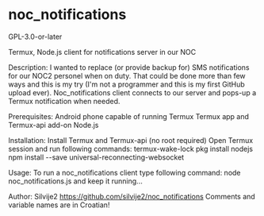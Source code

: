 # noc_notifications
GPL-3.0-or-later

Termux, Node.js client for notifications server in our NOC

Description:
I wanted to replace (or provide backup for) SMS notifications for our NOC2 personel
when on duty. That could be done more than few ways and this is my try (I'm not a programmer
and this is my first GitHub upload ever).
Noc_notifications client connects to our server and pops-up a Termux notification when needed.

Prerequisites:
Android phone capable of running Termux
Termux app and Termux-api add-on
Node.js

Installation:
Install Termux and Termux-api (no root required)
Open Termux session and run following commands:
    termux-wake-lock
    pkg install nodejs
    npm install --save universal-reconnecting-websocket

Usage:
To run a noc_notifications client type following command:
    node noc_notifications.js
and keep it running...

Author:
Silvije2
https://github.com/silvije2/noc_notifications
Comments and variable names are in Croatian!

